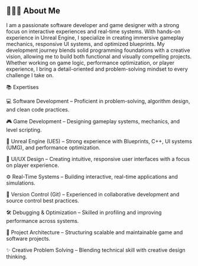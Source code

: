 <h2>👨🏻‍💻 About Me</h2>

I am a passionate software developer and game designer with a strong focus on interactive experiences and real-time systems. With hands-on experience in Unreal Engine, I specialize in creating immersive gameplay mechanics, responsive UI systems, and optimized blueprints. My development journey blends solid programming foundations with a creative vision, allowing me to build both functional and visually compelling projects. Whether working on game logic, performance optimization, or player experience, I bring a detail-oriented and problem-solving mindset to every challenge I take on.

📚 Expertises

💻 Software Development – Proficient in problem-solving, algorithm design, and clean code practices.

🎮 Game Development – Designing gameplay systems, mechanics, and level scripting.

🧠 Unreal Engine (UE5) – Strong experience with Blueprints, C++, UI systems (UMG), and performance optimization.

🎨 UI/UX Design – Creating intuitive, responsive user interfaces with a focus on player experience.

⚙️ Real-Time Systems – Building interactive, real-time applications and simulations.

🔁 Version Control (Git) – Experienced in collaborative development and source control best practices.

🛠️ Debugging & Optimization – Skilled in profiling and improving performance across systems.

📂 Project Architecture – Structuring scalable and maintainable game and software projects.

✨ Creative Problem Solving – Blending technical skill with creative design thinking.
